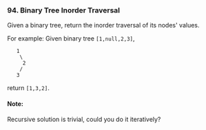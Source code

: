### **94. Binary Tree Inorder Traversal**

Given a binary tree, return the inorder traversal of its nodes' values.

For example:
Given binary tree `[1,null,2,3]`,

```
   1
    \
     2
    /
   3
```

return `[1,3,2]`.

#### **Note:**
Recursive solution is trivial, could you do it iteratively?


